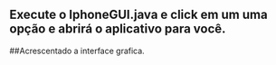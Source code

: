 <h2>Execute o IphoneGUI.java e click em um  uma opção e abrirá o aplicativo para você.</h2>

##Acrescentado a interface grafica.

